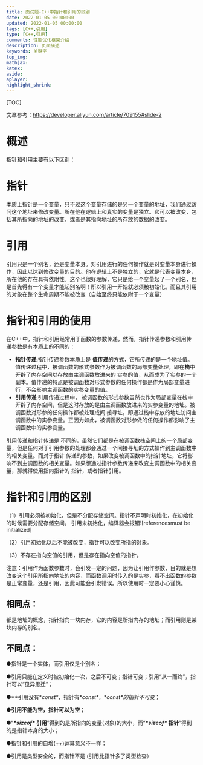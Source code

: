 ```yaml
---
title: 面试题-C++中指针和引用的区别
date: 2022-01-05 00:00:00
updated: 2022-01-05 00:00:00
tags: [C++,引用]
type: [C++,引用]
comments: 性能优化框架介绍
description: 页面描述
keywords: 关键字
top_img:
mathjax:
katex:
aside:
aplayer:
highlight_shrink:
---
```


[TOC]

文章参考：https://developer.aliyun.com/article/709155#slide-2

# 概述

指针和引用主要有以下区别：

# 指针

本质上指针是一个变量，只不过这个变量存储的是另一个变量的地址，我们通过访问这个地址来修改变量。所在他在逻辑上和真实的变量是独立。它可以被改变，包括其所指向的地址的改变，或者是其指向地址的所存放的数据的改变。

# 引用

引用只是一个别名，还是变量本身。对引用进行的任何操作就是对变量本身进行操作，因此以达到修改变量的目的。他在逻辑上不是独立的，它就是代表变量本身，所在他的存在具有依附性。这个也很好理解，它只是给一个变量起了一个别名，但是首先得有一个变量才能起别名啊！所以引用一开始就必须被初始化。而且其引用的对象在整个生命周期不能被改变（自始至终只能依附于一个变量）



# 指针和引用的使用

在C++中，指针和引用经常用于函数的参数传递，然而，指针传递参数和引用传递参数是有本质上的不同的：

- **指针传递**:指针传递参数本质上是 **值传递**的方式，它所传递的是一个地址值。值传递过程中，被调函数的形式参数作为被调函数的局部变量处理，即在**栈**中开辟了内存空间以存放由主调函数放进来的 实参的值，从而成为了实参的一个副本。值传递的特点是被调函数对形式参数的任何操作都是作为局部变量进行，不会影响主调函数的实参变量的值。
- **引用传递**:引用传递过程中， 被调函数的形式参数虽然也作为局部变量在栈中开辟了内存空间，但是这时存放的是由主调函数放进来的实参变量的地址。被调函数对形参的任何操作都被处理成间 接寻址，即通过栈中存放的地址访问主调函数中的实参变量。正因为如此，被调函数对形参做的任何操作都影响了主调函数中的实参变量。

引用传递和指针传递是 不同的，虽然它们都是在被调函数栈空间上的一个局部变量，但是任何对于引用参数的处理都会通过一个间接寻址的方式操作到主调函数中的相关变量。而对于指针 传递的参数，如果改变被调函数中的指针地址，它将影响不到主调函数的相关变量。如果想通过指针参数传递来改变主调函数中的相关变量，那就得使用指向指针的 指针，或者指针引用。



# 指针和引用的区别

（1）引用必须被初始化，但是不分配存储空间。指针不声明时初始化，在初始化的时候需要分配存储空间。 引用未初始化，编译器会报错![referencesmust be initialized]

（2）引用初始化以后不能被改变，指针可以改变所指的对象。

（3）不存在指向空值的引用，但是存在指向空值的指针。

注意：引用作为函数参数时，会引发一定的问题，因为让引用作参数，目的就是想改变这个引用所指向地址的内容，而函数调用时传入的是实参，看不出函数的参数是正常变量，还是引用，因此可能会引发错误。所以使用时一定要小心谨慎。

## 相同点：

都是地址的概念，指针指向一块内存，它的内容是所指内存的地址；而引用则是某块内存的别名。

## 不同点：

●指针是一个实体，而引用仅是个别名；

●引用只能在定义时被初始化一次，之后不可变；指针可变；引用“从一而终”，指针可以“见异思迁”；

●**引用没有\**const\**，指针有\**const\**，\**const\**的指针不可变**；

**●引用不能为空，指针可以为空**；

●“***\*sizeof\** 引用**”得到的是所指向的变量(对象)的大小，而“***\*sizeof\** 指针**”得到的是指针本身的大小；

●指针和引用的自增(++)运算意义不一样；

●引用是类型安全的，而指针不是 (引用比指针多了类型检查）